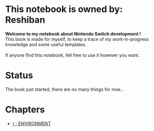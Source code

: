 # This notebook is owned by: Reshiban

**Welcome to my notebook about Nintendo Switch development !**<br>
This book is made for myself, to keep a trace of my work-in-progress knowledge and some useful templates.<br>
<br>
If anyone find this notebook, fell free to use it however you want.<br>

# Status

The book just started, there are no many things for now...<br>

# Chapters
- [I - ENVIRONMENT](./notebook/ENVIRONMENT.md)
